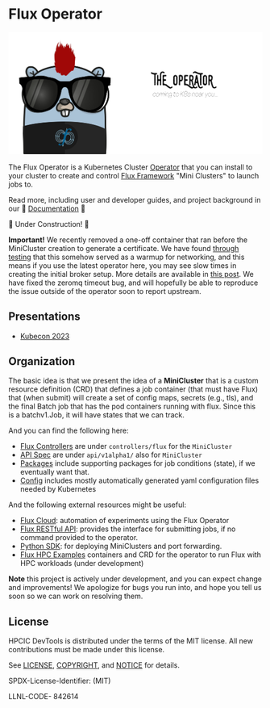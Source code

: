 # Flux Operator

![docs/development/the-operator.jpg](docs/development/the-operator.jpg)

The Flux Operator is a Kubernetes Cluster [Operator](https://kubernetes.io/docs/concepts/extend-kubernetes/operator/)
that you can install to your cluster to create and control [Flux Framework](https://flux-framework.org/) "Mini Clusters"
to launch jobs to.

Read more, including user and developer guides, and project background in our 💛 [Documentation](https://flux-framework.org/flux-operator) 💛

🚧️ Under Construction! 🚧️

**Important!** We recently removed a one-off container that ran before the MiniCluster creation to generate a certificate.
We have found [through testing](https://github.com/kubernetes-sigs/jobset/issues/104) that this somehow served as a warmup
for networking, and this means if you use the latest operator here, you may see slow times in creating the initial
broker setup. More details are available in [this post](https://github.com/converged-computing/operator-experiments/tree/main/google/service-timing).
We have fixed the zeromq timeout bug, and will hopefully be able to reproduce the issue outside of the operator
soon to report upstream.

## Presentations

 - [Kubecon 2023](https://t.co/vjRydPx1rb)

## Organization

The basic idea is that we present the idea of a **MiniCluster** that is a custom resource definition (CRD)
that defines a job container (that must have Flux) that (when submit) will create a set of config maps,
secrets (e.g., tls), and the final Batch job that has the pod containers running with flux. Since
this is a batchv1.Job, it will have states that we can track.

And you can find the following here:

 - [Flux Controllers](controllers/flux) are under `controllers/flux` for the `MiniCluster`
 - [API Spec](api/v1alpha1/) are under `api/v1alpha1/` also for `MiniCluster`
 - [Packages](pkg) include supporting packages for job conditions (state), if we eventually want that.
 - [Config](config) includes mostly automatically generated yaml configuration files needed by Kubernetes

And the following external resources might be useful:

 - [Flux Cloud](https://github.com/converged-computing/flux-cloud): automation of experiments using the Flux Operator
 - [Flux RESTful API](https://github.com/flux-framework/flux-restful-api): provides the interface for submitting jobs, if no command provided to the operator.
 - [Python SDK](sdk/python): for deploying MiniClusters and port forwarding.
 - [Flux HPC Examples](https://github.com/rse-ops/flux-hpc) containers and CRD for the operator to run Flux with HPC workloads (under development)

**Note** this project is actively under development, and you can expect change and improvements!
We apologize for bugs you run into, and hope you tell us soon so we can work on resolving them.

## License

HPCIC DevTools is distributed under the terms of the MIT license.
All new contributions must be made under this license.

See [LICENSE](https://github.com/converged-computing/cloud-select/blob/main/LICENSE),
[COPYRIGHT](https://github.com/converged-computing/cloud-select/blob/main/COPYRIGHT), and
[NOTICE](https://github.com/converged-computing/cloud-select/blob/main/NOTICE) for details.

SPDX-License-Identifier: (MIT)

LLNL-CODE- 842614